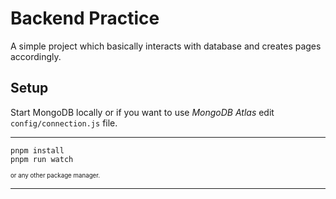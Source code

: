# Backend Practice

A simple project which basically interacts with database and creates pages accordingly.

## Setup

Start MongoDB locally or if you want to use *MongoDB Atlas* edit `config/connection.js` file.
****

`pnpm install`  
`pnpm run watch`

<sub><sub>or any other package manager.</sub></sub>
****
